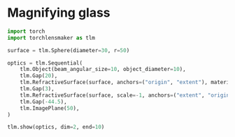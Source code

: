 # Magnifying glass


```python
import torch
import torchlensmaker as tlm

surface = tlm.Sphere(diameter=30, r=50)

optics = tlm.Sequential(
    tlm.Object(beam_angular_size=10, object_diameter=10),
    tlm.Gap(20),
    tlm.RefractiveSurface(surface, anchors=("origin", "extent"), material="BK7-nd"),
    tlm.Gap(3),
    tlm.RefractiveSurface(surface, scale=-1, anchors=("extent", "origin"), material="air"),
    tlm.Gap(-44.5),
    tlm.ImagePlane(50),
)

tlm.show(optics, dim=2, end=10)
```


<div data-jp-suppress-context-menu id='tlmviewer-49355d46' class='tlmviewer' style='width: 100%; aspect-ratio: 16 / 9;'></div><script type='module'>async function importtlm() {
    try {
        return await import("/tlmviewer.js");
    } catch (error) {
        console.log("error", error);
        return await import("/files/test_notebooks/tlmviewer.js");
    }
}

const module = await importtlm();
const tlmviewer = module.tlmviewer;

const data = '{"mode": "2D", "camera": "XY", "data": [{"type": "surfaces", "data": [{"matrix": [[1.0, 0.0, 20.0], [0.0, 1.0, 0.0], [0.0, 0.0, 1.0]], "samples": [[2.30304337, 15.00000763], [2.25710297, 14.85313892], [2.21161652, 14.70612717], [2.16657639, 14.55897808], [2.12199783, 14.41169071], [2.07786942, 14.26426601], [2.03419495, 14.11671829], [1.99097824, 13.96902466], [1.94821167, 13.82119942], [1.90589905, 13.67324257], [1.86404419, 13.52515697], [1.82265091, 13.37695408], [1.78170776, 13.2286129], [1.74122238, 13.0801487], [1.70119095, 12.9315567], [1.66162109, 12.78284454], [1.622509, 12.63402367], [1.58385468, 12.48507023], [1.54565811, 12.33599854], [1.50791931, 12.18681049], [1.47064209, 12.03750706], [1.43382645, 11.88808918], [1.39746857, 11.73855782], [1.36156845, 11.58892822], [1.32613373, 11.43917656], [1.29116058, 11.28931713], [1.25664139, 11.13934994], [1.2225914, 10.98927879], [1.18900299, 10.83911324], [1.15587234, 10.68883419], [1.12320328, 10.53845501], [1.09100342, 10.38797474], [1.05926514, 10.23739624], [1.02798462, 10.08672142], [0.99717712, 9.93596172], [0.96682739, 9.78509617], [0.93694687, 9.63413906], [0.90752411, 9.4830904], [0.87857056, 9.33195114], [0.85008621, 9.18072414], [0.82205963, 9.02942085], [0.79450607, 8.87802124], [0.76741409, 8.7265377], [0.74079132, 8.5749712], [0.71463013, 8.42332363], [0.68894196, 8.2716074], [0.66371918, 8.11980247], [0.63895798, 7.96791983], [0.6146698, 7.81596136], [0.59085083, 7.66392946], [0.56749725, 7.51182461], [0.54460907, 7.35965967], [0.52219772, 7.20741463], [0.50024796, 7.05509996], [0.4787674, 6.9027195], [0.45775604, 6.75027275], [0.43721771, 6.59776306], [0.41714478, 6.44520235], [0.39754486, 6.29256868], [0.37841034, 6.13987541], [0.35974884, 5.98712397], [0.34156036, 5.83431578], [0.32383728, 5.6814642], [0.30658722, 5.52854681], [0.28981018, 5.37557697], [0.27349854, 5.22255659], [0.25766373, 5.06948662], [0.24229431, 4.91636896], [0.22740173, 4.76321602], [0.21297455, 4.61000633], [0.1990242, 4.45675278], [0.18554306, 4.30345726], [0.17253113, 4.15012074], [0.15999603, 3.99674511], [0.14793396, 3.84334373], [0.13634109, 3.68989372], [0.12522125, 3.53640866], [0.11457062, 3.38289022], [0.10439301, 3.22934008], [0.09469223, 3.07575893], [0.08546448, 2.92216063], [0.07670593, 2.76852298], [0.06842422, 2.61485863], [0.06061172, 2.46116996], [0.05327225, 2.30745792], [0.04640961, 2.15373588], [0.04001617, 1.99998128], [0.03409576, 1.8462081], [0.02865219, 1.69241726], [0.02367783, 1.53861034], [0.0191803, 1.38478887], [0.01515579, 1.23096621], [0.01160049, 1.07712007], [0.00852203, 0.92326355], [0.00592041, 0.76939845], [0.00378799, 0.61552596], [0.00213242, 0.46164772], [0.00094604, 0.30777696], [0.00023651, 0.1538914], [0.0, -4.37e-06], [0.00023651, -0.1538914], [0.00094604, -0.30777696], [0.00213242, -0.46164772], [0.00378799, -0.61552596], [0.00592041, -0.76939845], [0.00852203, -0.92326355], [0.01160049, -1.07712007], [0.01515579, -1.23096621], [0.0191803, -1.38478887], [0.02367783, -1.53861034], [0.02865219, -1.69241726], [0.03409576, -1.8462081], [0.04001617, -1.99998128], [0.04640961, -2.15373588], [0.05327225, -2.30745792], [0.06061172, -2.46116996], [0.06842422, -2.61485863], [0.07670593, -2.76852298], [0.08546448, -2.92216063], [0.09469223, -3.07575893], [0.10439301, -3.22934008], [0.11457062, -3.38289022], [0.12522125, -3.53640866], [0.13634109, -3.68989372], [0.14793396, -3.84334373], [0.15999603, -3.99674511], [0.17253113, -4.15012074], [0.18554306, -4.30345726], [0.1990242, -4.45675278], [0.21297455, -4.61000633], [0.22740173, -4.76321602], [0.24229431, -4.91636896], [0.25766373, -5.06948662], [0.27349854, -5.22255659], [0.28981018, -5.37557697], [0.30658722, -5.52854681], [0.32383728, -5.6814642], [0.34156036, -5.83431578], [0.35974884, -5.98712397], [0.37841034, -6.13987541], [0.39754486, -6.29256868], [0.41714478, -6.44520235], [0.43721771, -6.59776306], [0.45775604, -6.75027275], [0.4787674, -6.9027195], [0.50024796, -7.05509996], [0.52219772, -7.20741463], [0.54460907, -7.35965967], [0.56749725, -7.51182461], [0.59085083, -7.66392946], [0.6146698, -7.81596136], [0.63895798, -7.96791983], [0.66371918, -8.11980247], [0.68894196, -8.2716074], [0.71463013, -8.42332363], [0.74079132, -8.5749712], [0.76741409, -8.7265377], [0.79450607, -8.87802124], [0.82205963, -9.02942085], [0.85008621, -9.18072414], [0.87857056, -9.33195114], [0.90752411, -9.4830904], [0.93694687, -9.63413906], [0.96682739, -9.78509617], [0.99717712, -9.93596172], [1.02798462, -10.08672142], [1.05926514, -10.23739624], [1.09100342, -10.38797474], [1.12320328, -10.53845501], [1.15587234, -10.68883419], [1.18900299, -10.83911324], [1.2225914, -10.98927879], [1.25664139, -11.13934994], [1.29116058, -11.28931713], [1.32613373, -11.43917656], [1.36156845, -11.58892822], [1.39746857, -11.73855782], [1.43382645, -11.88808918], [1.47064209, -12.03750706], [1.50791931, -12.18681049], [1.54565811, -12.33599854], [1.58385468, -12.48507023], [1.622509, -12.63402367], [1.66162109, -12.78284454], [1.70119095, -12.9315567], [1.74122238, -13.0801487], [1.78170776, -13.2286129], [1.82265091, -13.37695408], [1.86404419, -13.52515697], [1.90589905, -13.67324257], [1.94821167, -13.82119942], [1.99097824, -13.96902466], [2.03419495, -14.11671829], [2.07786942, -14.26426601], [2.12199783, -14.41169071], [2.16657639, -14.55897808], [2.21161652, -14.70612717], [2.25710297, -14.85313892], [2.30304337, -15.00000763]]}]}, {"type": "surfaces", "data": [{"matrix": [[-1.0, 0.0, 27.60607986], [0.0, -1.0, 0.0], [0.0, 0.0, 1.0]], "samples": [[2.30304337, 15.00000763], [2.25710297, 14.85313892], [2.21161652, 14.70612717], [2.16657639, 14.55897808], [2.12199783, 14.41169071], [2.07786942, 14.26426601], [2.03419495, 14.11671829], [1.99097824, 13.96902466], [1.94821167, 13.82119942], [1.90589905, 13.67324257], [1.86404419, 13.52515697], [1.82265091, 13.37695408], [1.78170776, 13.2286129], [1.74122238, 13.0801487], [1.70119095, 12.9315567], [1.66162109, 12.78284454], [1.622509, 12.63402367], [1.58385468, 12.48507023], [1.54565811, 12.33599854], [1.50791931, 12.18681049], [1.47064209, 12.03750706], [1.43382645, 11.88808918], [1.39746857, 11.73855782], [1.36156845, 11.58892822], [1.32613373, 11.43917656], [1.29116058, 11.28931713], [1.25664139, 11.13934994], [1.2225914, 10.98927879], [1.18900299, 10.83911324], [1.15587234, 10.68883419], [1.12320328, 10.53845501], [1.09100342, 10.38797474], [1.05926514, 10.23739624], [1.02798462, 10.08672142], [0.99717712, 9.93596172], [0.96682739, 9.78509617], [0.93694687, 9.63413906], [0.90752411, 9.4830904], [0.87857056, 9.33195114], [0.85008621, 9.18072414], [0.82205963, 9.02942085], [0.79450607, 8.87802124], [0.76741409, 8.7265377], [0.74079132, 8.5749712], [0.71463013, 8.42332363], [0.68894196, 8.2716074], [0.66371918, 8.11980247], [0.63895798, 7.96791983], [0.6146698, 7.81596136], [0.59085083, 7.66392946], [0.56749725, 7.51182461], [0.54460907, 7.35965967], [0.52219772, 7.20741463], [0.50024796, 7.05509996], [0.4787674, 6.9027195], [0.45775604, 6.75027275], [0.43721771, 6.59776306], [0.41714478, 6.44520235], [0.39754486, 6.29256868], [0.37841034, 6.13987541], [0.35974884, 5.98712397], [0.34156036, 5.83431578], [0.32383728, 5.6814642], [0.30658722, 5.52854681], [0.28981018, 5.37557697], [0.27349854, 5.22255659], [0.25766373, 5.06948662], [0.24229431, 4.91636896], [0.22740173, 4.76321602], [0.21297455, 4.61000633], [0.1990242, 4.45675278], [0.18554306, 4.30345726], [0.17253113, 4.15012074], [0.15999603, 3.99674511], [0.14793396, 3.84334373], [0.13634109, 3.68989372], [0.12522125, 3.53640866], [0.11457062, 3.38289022], [0.10439301, 3.22934008], [0.09469223, 3.07575893], [0.08546448, 2.92216063], [0.07670593, 2.76852298], [0.06842422, 2.61485863], [0.06061172, 2.46116996], [0.05327225, 2.30745792], [0.04640961, 2.15373588], [0.04001617, 1.99998128], [0.03409576, 1.8462081], [0.02865219, 1.69241726], [0.02367783, 1.53861034], [0.0191803, 1.38478887], [0.01515579, 1.23096621], [0.01160049, 1.07712007], [0.00852203, 0.92326355], [0.00592041, 0.76939845], [0.00378799, 0.61552596], [0.00213242, 0.46164772], [0.00094604, 0.30777696], [0.00023651, 0.1538914], [0.0, -4.37e-06], [0.00023651, -0.1538914], [0.00094604, -0.30777696], [0.00213242, -0.46164772], [0.00378799, -0.61552596], [0.00592041, -0.76939845], [0.00852203, -0.92326355], [0.01160049, -1.07712007], [0.01515579, -1.23096621], [0.0191803, -1.38478887], [0.02367783, -1.53861034], [0.02865219, -1.69241726], [0.03409576, -1.8462081], [0.04001617, -1.99998128], [0.04640961, -2.15373588], [0.05327225, -2.30745792], [0.06061172, -2.46116996], [0.06842422, -2.61485863], [0.07670593, -2.76852298], [0.08546448, -2.92216063], [0.09469223, -3.07575893], [0.10439301, -3.22934008], [0.11457062, -3.38289022], [0.12522125, -3.53640866], [0.13634109, -3.68989372], [0.14793396, -3.84334373], [0.15999603, -3.99674511], [0.17253113, -4.15012074], [0.18554306, -4.30345726], [0.1990242, -4.45675278], [0.21297455, -4.61000633], [0.22740173, -4.76321602], [0.24229431, -4.91636896], [0.25766373, -5.06948662], [0.27349854, -5.22255659], [0.28981018, -5.37557697], [0.30658722, -5.52854681], [0.32383728, -5.6814642], [0.34156036, -5.83431578], [0.35974884, -5.98712397], [0.37841034, -6.13987541], [0.39754486, -6.29256868], [0.41714478, -6.44520235], [0.43721771, -6.59776306], [0.45775604, -6.75027275], [0.4787674, -6.9027195], [0.50024796, -7.05509996], [0.52219772, -7.20741463], [0.54460907, -7.35965967], [0.56749725, -7.51182461], [0.59085083, -7.66392946], [0.6146698, -7.81596136], [0.63895798, -7.96791983], [0.66371918, -8.11980247], [0.68894196, -8.2716074], [0.71463013, -8.42332363], [0.74079132, -8.5749712], [0.76741409, -8.7265377], [0.79450607, -8.87802124], [0.82205963, -9.02942085], [0.85008621, -9.18072414], [0.87857056, -9.33195114], [0.90752411, -9.4830904], [0.93694687, -9.63413906], [0.96682739, -9.78509617], [0.99717712, -9.93596172], [1.02798462, -10.08672142], [1.05926514, -10.23739624], [1.09100342, -10.38797474], [1.12320328, -10.53845501], [1.15587234, -10.68883419], [1.18900299, -10.83911324], [1.2225914, -10.98927879], [1.25664139, -11.13934994], [1.29116058, -11.28931713], [1.32613373, -11.43917656], [1.36156845, -11.58892822], [1.39746857, -11.73855782], [1.43382645, -11.88808918], [1.47064209, -12.03750706], [1.50791931, -12.18681049], [1.54565811, -12.33599854], [1.58385468, -12.48507023], [1.622509, -12.63402367], [1.66162109, -12.78284454], [1.70119095, -12.9315567], [1.74122238, -13.0801487], [1.78170776, -13.2286129], [1.82265091, -13.37695408], [1.86404419, -13.52515697], [1.90589905, -13.67324257], [1.94821167, -13.82119942], [1.99097824, -13.96902466], [2.03419495, -14.11671829], [2.07786942, -14.26426601], [2.12199783, -14.41169071], [2.16657639, -14.55897808], [2.21161652, -14.70612717], [2.25710297, -14.85313892], [2.30304337, -15.00000763]]}]}, {"type": "surfaces", "data": [{"matrix": [[1.0, 0.0, -16.89392014], [0.0, 1.0, 0.0], [0.0, 0.0, 1.0]], "samples": [[0.0, -25.0], [0.0, -24.74747467], [0.0, -24.49494934], [0.0, -24.24242401], [0.0, -23.98989868], [0.0, -23.73737335], [0.0, -23.48484802], [0.0, -23.23232269], [0.0, -22.97979736], [0.0, -22.72727203], [0.0, -22.4747467], [0.0, -22.22222328], [0.0, -21.96969795], [0.0, -21.71717262], [0.0, -21.46464729], [0.0, -21.21212196], [0.0, -20.95959663], [0.0, -20.7070713], [0.0, -20.45454597], [0.0, -20.20202065], [0.0, -19.94949532], [0.0, -19.69696999], [0.0, -19.44444466], [0.0, -19.19191933], [0.0, -18.939394], [0.0, -18.68686867], [0.0, -18.43434334], [0.0, -18.18181801], [0.0, -17.92929268], [0.0, -17.67676735], [0.0, -17.42424202], [0.0, -17.17171669], [0.0, -16.91919327], [0.0, -16.66666794], [0.0, -16.41414261], [0.0, -16.16161728], [0.0, -15.909091], [0.0, -15.65656567], [0.0, -15.40404129], [0.0, -15.15151596], [0.0, -14.89899063], [0.0, -14.6464653], [0.0, -14.39393997], [0.0, -14.14141464], [0.0, -13.88888931], [0.0, -13.63636398], [0.0, -13.38383865], [0.0, -13.13131332], [0.0, -12.87878799], [0.0, -12.62626362], [0.0, -12.37373638], [0.0, -12.12121201], [0.0, -11.86868668], [0.0, -11.61616135], [0.0, -11.36363602], [0.0, -11.11111069], [0.0, -10.85858536], [0.0, -10.60606003], [0.0, -10.3535347], [0.0, -10.10100937], [0.0, -9.84848404], [0.0, -9.59595871], [0.0, -9.34343433], [0.0, -9.090909], [0.0, -8.83838367], [0.0, -8.58585835], [0.0, -8.33333302], [0.0, -8.08080769], [0.0, -7.82828236], [0.0, -7.57575703], [0.0, -7.32323217], [0.0, -7.07070684], [0.0, -6.81818151], [0.0, -6.56565619], [0.0, -6.31313086], [0.0, -6.060606], [0.0, -5.80808067], [0.0, -5.55555534], [0.0, -5.30303001], [0.0, -5.05050468], [0.0, -4.79797935], [0.0, -4.5454545], [0.0, -4.29292917], [0.0, -4.04040384], [0.0, -3.78787851], [0.0, -3.53535342], [0.0, -3.28282809], [0.0, -3.030303], [0.0, -2.77777767], [0.0, -2.52525234], [0.0, -2.27272725], [0.0, -2.02020192], [0.0, -1.76767671], [0.0, -1.5151515], [0.0, -1.26262617], [0.0, -1.01010096], [0.0, -0.75757575], [0.0, -0.50505048], [0.0, -0.25252524], [0.0, 0.0], [0.0, 0.25252524], [0.0, 0.50505048], [0.0, 0.75757575], [0.0, 1.01010096], [0.0, 1.26262617], [0.0, 1.5151515], [0.0, 1.76767671], [0.0, 2.02020192], [0.0, 2.27272725], [0.0, 2.52525234], [0.0, 2.77777767], [0.0, 3.030303], [0.0, 3.28282809], [0.0, 3.53535342], [0.0, 3.78787851], [0.0, 4.04040384], [0.0, 4.29292917], [0.0, 4.5454545], [0.0, 4.79797935], [0.0, 5.05050468], [0.0, 5.30303001], [0.0, 5.55555534], [0.0, 5.80808067], [0.0, 6.060606], [0.0, 6.31313086], [0.0, 6.56565619], [0.0, 6.81818151], [0.0, 7.07070684], [0.0, 7.32323217], [0.0, 7.57575703], [0.0, 7.82828236], [0.0, 8.08080769], [0.0, 8.33333302], [0.0, 8.58585835], [0.0, 8.83838367], [0.0, 9.090909], [0.0, 9.34343433], [0.0, 9.59595871], [0.0, 9.84848404], [0.0, 10.10100937], [0.0, 10.3535347], [0.0, 10.60606003], [0.0, 10.85858536], [0.0, 11.11111069], [0.0, 11.36363602], [0.0, 11.61616135], [0.0, 11.86868668], [0.0, 12.12121201], [0.0, 12.37373638], [0.0, 12.62626362], [0.0, 12.87878799], [0.0, 13.13131332], [0.0, 13.38383865], [0.0, 13.63636398], [0.0, 13.88888931], [0.0, 14.14141464], [0.0, 14.39393997], [0.0, 14.6464653], [0.0, 14.89899063], [0.0, 15.15151596], [0.0, 15.40404129], [0.0, 15.65656567], [0.0, 15.909091], [0.0, 16.16161728], [0.0, 16.41414261], [0.0, 16.66666794], [0.0, 16.91919327], [0.0, 17.17171669], [0.0, 17.42424202], [0.0, 17.67676735], [0.0, 17.92929268], [0.0, 18.18181801], [0.0, 18.43434334], [0.0, 18.68686867], [0.0, 18.939394], [0.0, 19.19191933], [0.0, 19.44444466], [0.0, 19.69696999], [0.0, 19.94949532], [0.0, 20.20202065], [0.0, 20.45454597], [0.0, 20.7070713], [0.0, 20.95959663], [0.0, 21.21212196], [0.0, 21.46464729], [0.0, 21.71717262], [0.0, 21.96969795], [0.0, 22.22222328], [0.0, 22.4747467], [0.0, 22.72727203], [0.0, 22.97979736], [0.0, 23.23232269], [0.0, 23.48484802], [0.0, 23.73737335], [0.0, 23.98989868], [0.0, 24.24242401], [0.0, 24.49494934], [0.0, 24.74747467], [0.0, 25.0]]}]}, {"type": "rays", "points": [[0.0, -5.0, 20.4632276, -6.79030043], [0.0, -5.0, 20.40966904, -6.38741535], [0.0, -5.0, 20.35983794, -5.98784688], [0.0, -5.0, 20.31358341, -5.59106491], [0.0, -5.0, 20.27077525, -5.19655714], [0.0, -5.0, 20.23130241, -4.80382561], [0.0, -5.0, 20.19507181, -4.41238343], [0.0, -5.0, 20.16200733, -4.02175174], [0.0, -5.0, 20.13204915, -3.63145679], [0.0, -5.0, 20.10515313, -3.24102702], [0.0, -2.5, 20.18229617, -4.26572212], [0.0, -2.5, 20.14997549, -3.86976181], [0.0, -2.5, 20.12099009, -3.47625813], [0.0, -2.5, 20.09524519, -3.08471192], [0.0, -2.5, 20.07266344, -2.69463614], [0.0, -2.5, 20.05318402, -2.30555275], [0.0, -2.5, 20.03676201, -1.91698977], [0.0, -2.5, 20.02336792, -1.52847844], [0.0, -2.5, 20.01298744, -1.13955041], [0.0, -2.5, 20.00562134, -0.74973493], [0.0, 0.0, 20.03072063, -1.75246098], [0.0, 0.0, 20.0185219, -1.36082582], [0.0, 0.0, 20.00942629, -0.97084512], [0.0, 0.0, 20.00338781, -0.58203914], [0.0, 0.0, 20.00037611, -0.1939352], [0.0, 0.0, 20.00037611, 0.1939352], [0.0, 0.0, 20.00338781, 0.58203914], [0.0, 0.0, 20.00942629, 0.97084512], [0.0, 0.0, 20.0185219, 1.36082582], [0.0, 0.0, 20.03072063, 1.75246098], [0.0, 2.5, 20.00562134, 0.74973493], [0.0, 2.5, 20.01298744, 1.13955041], [0.0, 2.5, 20.02336792, 1.52847844], [0.0, 2.5, 20.03676201, 1.91698977], [0.0, 2.5, 20.05318402, 2.30555275], [0.0, 2.5, 20.07266344, 2.69463614], [0.0, 2.5, 20.09524519, 3.08471192], [0.0, 2.5, 20.12099009, 3.47625813], [0.0, 2.5, 20.14997549, 3.86976181], [0.0, 2.5, 20.18229617, 4.26572212], [0.0, 5.0, 20.10515313, 3.24102702], [0.0, 5.0, 20.13204915, 3.63145679], [0.0, 5.0, 20.16200733, 4.02175174], [0.0, 5.0, 20.19507181, 4.41238343], [0.0, 5.0, 20.23130241, 4.80382561], [0.0, 5.0, 20.27077525, 5.19655714], [0.0, 5.0, 20.31358341, 5.59106491], [0.0, 5.0, 20.35983794, 5.98784688], [0.0, 5.0, 20.40966904, 6.38741535], [0.0, 5.0, 20.4632276, 6.79030043]], "color": "#ffa724", "variables": {"base": [[-0.08726646], [-0.08726646], [-0.08726646], [-0.08726646], [-0.08726646], [-0.06787392], [-0.06787392], [-0.06787392], [-0.06787392], [-0.06787392], [-0.04848137], [-0.04848137], [-0.04848137], [-0.04848137], [-0.04848137], [-0.02908882], [-0.02908882], [-0.02908882], [-0.02908882], [-0.02908882], [-0.00969627], [-0.00969627], [-0.00969627], [-0.00969627], [-0.00969627], [0.00969627], [0.00969627], [0.00969627], [0.00969627], [0.00969627], [0.02908882], [0.02908882], [0.02908882], [0.02908882], [0.02908882], [0.04848137], [0.04848137], [0.04848137], [0.04848137], [0.04848137], [0.06787392], [0.06787392], [0.06787392], [0.06787392], [0.06787392], [0.08726646], [0.08726646], [0.08726646], [0.08726646], [0.08726646]], "object": [[-5.0], [-2.5], [0.0], [2.5], [5.0], [-5.0], [-2.5], [0.0], [2.5], [5.0], [-5.0], [-2.5], [0.0], [2.5], [5.0], [-5.0], [-2.5], [0.0], [2.5], [5.0], [-5.0], [-2.5], [0.0], [2.5], [5.0], [-5.0], [-2.5], [0.0], [2.5], [5.0], [-5.0], [-2.5], [0.0], [2.5], [5.0], [-5.0], [-2.5], [0.0], [2.5], [5.0], [-5.0], [-2.5], [0.0], [2.5], [5.0], [-5.0], [-2.5], [0.0], [2.5], [5.0]]}, "domain": {"base": [-0.08726646, 0.08726646], "object": [-5.0, 5.0]}, "layers": [1]}, {"type": "rays", "points": [[20.4632276, -6.79030043, 27.13365061, -6.8570938], [20.40966904, -6.38741535, 27.19616946, -6.38928894], [20.35983794, -5.98784688, 27.25413456, -5.92204902], [20.31358341, -5.59106491, 27.30760444, -5.45513099], [20.27077525, -5.19655714, 27.35662557, -4.9883065], [20.23130241, -4.80382561, 27.40123332, -4.52135953], [20.19507181, -4.41238343, 27.44145285, -4.05408421], [20.16200733, -4.02175174, 27.47729977, -3.58628284], [20.13204915, -3.63145679, 27.50878066, -3.11776404], [20.10515313, -3.24102702, 27.5358935, -2.648341], [20.18229617, -4.26572212, 27.40617887, -4.46655778], [20.14997549, -3.86976181, 27.44579545, -4.00034364], [20.12099009, -3.47625813, 27.48098332, -3.53468591], [20.09524519, -3.08471192, 27.5117801, -3.06937832], [20.07266344, -2.69463614, 27.538214, -2.60422357], [20.05318402, -2.30555275, 27.56030435, -2.13903135], [20.03676201, -1.91698977, 27.57806209, -1.67361654], [20.02336792, -1.52847844, 27.59148998, -1.20779752], [20.01298744, -1.13955041, 27.6005829, -0.74139451], [20.00562134, -0.74973493, 27.60532784, -0.27422789], [20.03072063, -1.75246098, 27.56223258, -2.0935151], [20.0185219, -1.36082582, 27.57958706, -1.62744538], [20.00942629, -0.97084512, 27.59257532, -1.16201166], [20.00338781, -0.58203914, 27.60122114, -0.69702808], [20.00037611, -0.1939352, 27.60554016, -0.23231296], [20.00037611, 0.1939352, 27.60554016, 0.23231296], [20.00338781, 0.58203914, 27.60122114, 0.69702808], [20.00942629, 0.97084512, 27.59257532, 1.16201166], [20.0185219, 1.36082582, 27.57958706, 1.62744538], [20.03072063, 1.75246098, 27.56223258, 2.0935151], [20.00562134, 0.74973493, 27.60532784, 0.27422789], [20.01298744, 1.13955041, 27.6005829, 0.74139451], [20.02336792, 1.52847844, 27.59148998, 1.20779752], [20.03676201, 1.91698977, 27.57806209, 1.67361654], [20.05318402, 2.30555275, 27.56030435, 2.13903135], [20.07266344, 2.69463614, 27.538214, 2.60422357], [20.09524519, 3.08471192, 27.5117801, 3.06937832], [20.12099009, 3.47625813, 27.48098332, 3.53468591], [20.14997549, 3.86976181, 27.44579545, 4.00034364], [20.18229617, 4.26572212, 27.40617887, 4.46655778], [20.10515313, 3.24102702, 27.5358935, 2.648341], [20.13204915, 3.63145679, 27.50878066, 3.11776404], [20.16200733, 4.02175174, 27.47729977, 3.58628284], [20.19507181, 4.41238343, 27.44145285, 4.05408421], [20.23130241, 4.80382561, 27.40123332, 4.52135953], [20.27077525, 5.19655714, 27.35662557, 4.9883065], [20.31358341, 5.59106491, 27.30760444, 5.45513099], [20.35983794, 5.98784688, 27.25413456, 5.92204902], [20.40966904, 6.38741535, 27.19616946, 6.38928894], [20.4632276, 6.79030043, 27.13365061, 6.8570938]], "color": "#ffa724", "variables": {"base": [[-0.08726646], [-0.08726646], [-0.08726646], [-0.08726646], [-0.08726646], [-0.06787392], [-0.06787392], [-0.06787392], [-0.06787392], [-0.06787392], [-0.04848137], [-0.04848137], [-0.04848137], [-0.04848137], [-0.04848137], [-0.02908882], [-0.02908882], [-0.02908882], [-0.02908882], [-0.02908882], [-0.00969627], [-0.00969627], [-0.00969627], [-0.00969627], [-0.00969627], [0.00969627], [0.00969627], [0.00969627], [0.00969627], [0.00969627], [0.02908882], [0.02908882], [0.02908882], [0.02908882], [0.02908882], [0.04848137], [0.04848137], [0.04848137], [0.04848137], [0.04848137], [0.06787392], [0.06787392], [0.06787392], [0.06787392], [0.06787392], [0.08726646], [0.08726646], [0.08726646], [0.08726646], [0.08726646]], "object": [[-5.0], [-2.5], [0.0], [2.5], [5.0], [-5.0], [-2.5], [0.0], [2.5], [5.0], [-5.0], [-2.5], [0.0], [2.5], [5.0], [-5.0], [-2.5], [0.0], [2.5], [5.0], [-5.0], [-2.5], [0.0], [2.5], [5.0], [-5.0], [-2.5], [0.0], [2.5], [5.0], [-5.0], [-2.5], [0.0], [2.5], [5.0], [-5.0], [-2.5], [0.0], [2.5], [5.0], [-5.0], [-2.5], [0.0], [2.5], [5.0], [-5.0], [-2.5], [0.0], [2.5], [5.0]]}, "domain": {"base": [-0.08726646, 0.08726646], "object": [-5.0, 5.0]}, "layers": [1]}, {"type": "rays", "points": [[27.13365061, -6.8570938, -16.89392014, -9.37592904], [27.19616946, -6.38928894, -16.89392014, -9.34975121], [27.25413456, -5.92204902, -16.89392014, -9.33180409], [27.30760444, -5.45513099, -16.89392014, -9.32086481], [27.35662557, -4.9883065, -16.89392014, -9.31575786], [27.40123332, -4.52135953, -16.89392014, -9.31534464], [27.44145285, -4.05408421, -16.89392014, -9.31851365], [27.47729977, -3.58628284, -16.89392014, -9.32417111], [27.50878066, -3.11776404, -16.89392014, -9.33123202], [27.5358935, -2.648341, -16.89392014, -9.33861135], [27.40617887, -4.46655778, -16.89392014, -4.66174337], [27.44579545, -4.00034364, -16.89392014, -4.64720514], [27.48098332, -3.53468591, -16.89392014, -4.63851954], [27.5117801, -3.06937832, -16.89392014, -4.63455352], [27.538214, -2.60422357, -16.89392014, -4.63420677], [27.56030435, -2.13903135, -16.89392014, -4.63640256], [27.57806209, -1.67361654, -16.89392014, -4.64007902], [27.59148998, -1.20779752, -16.89392014, -4.64418058], [27.6005829, -0.74139451, -16.89392014, -4.64764955], [27.60532784, -0.27422789, -16.89392014, -4.64941783], [27.56223258, -2.0935151, -16.89392014, -0.00215574], [27.57958706, -1.62744538, -16.89392014, 0.00326323], [27.59257532, -1.16201166, -16.89392014, 0.00496265], [27.60122114, -0.69702808, -16.89392014, 0.00402615], [27.60554016, -0.23231296, -16.89392014, 0.00151639], [27.60554016, 0.23231296, -16.89392014, -0.00151639], [27.60122114, 0.69702808, -16.89392014, -0.00402615], [27.59257532, 1.16201166, -16.89392014, -0.00496265], [27.57958706, 1.62744538, -16.89392014, -0.00326323], [27.56223258, 2.0935151, -16.89392014, 0.00215574], [27.60532784, 0.27422789, -16.89392014, 4.64941783], [27.6005829, 0.74139451, -16.89392014, 4.64764955], [27.59148998, 1.20779752, -16.89392014, 4.64418058], [27.57806209, 1.67361654, -16.89392014, 4.64007902], [27.56030435, 2.13903135, -16.89392014, 4.63640256], [27.538214, 2.60422357, -16.89392014, 4.63420677], [27.5117801, 3.06937832, -16.89392014, 4.63455352], [27.48098332, 3.53468591, -16.89392014, 4.63851954], [27.44579545, 4.00034364, -16.89392014, 4.64720514], [27.40617887, 4.46655778, -16.89392014, 4.66174337], [27.5358935, 2.648341, -16.89392014, 9.33861135], [27.50878066, 3.11776404, -16.89392014, 9.33123202], [27.47729977, 3.58628284, -16.89392014, 9.32417111], [27.44145285, 4.05408421, -16.89392014, 9.31851365], [27.40123332, 4.52135953, -16.89392014, 9.31534464], [27.35662557, 4.9883065, -16.89392014, 9.31575786], [27.30760444, 5.45513099, -16.89392014, 9.32086481], [27.25413456, 5.92204902, -16.89392014, 9.33180409], [27.19616946, 6.38928894, -16.89392014, 9.34975121], [27.13365061, 6.8570938, -16.89392014, 9.37592904]], "color": "#ffa724", "variables": {"base": [[-0.08726646], [-0.08726646], [-0.08726646], [-0.08726646], [-0.08726646], [-0.06787392], [-0.06787392], [-0.06787392], [-0.06787392], [-0.06787392], [-0.04848137], [-0.04848137], [-0.04848137], [-0.04848137], [-0.04848137], [-0.02908882], [-0.02908882], [-0.02908882], [-0.02908882], [-0.02908882], [-0.00969627], [-0.00969627], [-0.00969627], [-0.00969627], [-0.00969627], [0.00969627], [0.00969627], [0.00969627], [0.00969627], [0.00969627], [0.02908882], [0.02908882], [0.02908882], [0.02908882], [0.02908882], [0.04848137], [0.04848137], [0.04848137], [0.04848137], [0.04848137], [0.06787392], [0.06787392], [0.06787392], [0.06787392], [0.06787392], [0.08726646], [0.08726646], [0.08726646], [0.08726646], [0.08726646]], "object": [[-5.0], [-2.5], [0.0], [2.5], [5.0], [-5.0], [-2.5], [0.0], [2.5], [5.0], [-5.0], [-2.5], [0.0], [2.5], [5.0], [-5.0], [-2.5], [0.0], [2.5], [5.0], [-5.0], [-2.5], [0.0], [2.5], [5.0], [-5.0], [-2.5], [0.0], [2.5], [5.0], [-5.0], [-2.5], [0.0], [2.5], [5.0], [-5.0], [-2.5], [0.0], [2.5], [5.0], [-5.0], [-2.5], [0.0], [2.5], [5.0], [-5.0], [-2.5], [0.0], [2.5], [5.0]]}, "domain": {"base": [-0.08726646, 0.08726646], "object": [-5.0, 5.0]}, "layers": [1]}, {"type": "points", "data": [[0.0, 0.0], [20.0, 0.0], [22.30303993, 0.0], [25.30303993, 0.0], [27.60607986, 0.0], [-16.89392014, 0.0]], "layers": [4]}, {"type": "rays", "points": [[-16.89392014, -9.37592904, -6.91024523, -8.80475894], [-16.89392014, -9.34975121, -6.91638696, -8.67980223], [-16.89392014, -9.33180409, -6.92361324, -8.56175194], [-16.89392014, -9.32086481, -6.9319458, -8.44962017], [-16.89392014, -9.31575786, -6.94139849, -8.34245792], [-16.89392014, -9.31534464, -6.95197733, -8.23934598], [-16.89392014, -9.31851365, -6.96368052, -8.13938641], [-16.89392014, -9.32417111, -6.97649843, -8.04169437], [-16.89392014, -9.33123202, -6.99041357, -7.94539018], [-16.89392014, -9.33861135, -7.00540052, -7.84959161], [-16.89392014, -4.66174337, -6.8940172, -4.61768394], [-16.89392014, -4.64720514, -6.89498413, -4.50133306], [-16.89392014, -4.63851954, -6.89701258, -4.38984469], [-16.89392014, -4.63455352, -6.90012617, -4.28230058], [-16.89392014, -4.63420677, -6.90434047, -4.17781008], [-16.89392014, -4.63640256, -6.909663, -4.07550207], [-16.89392014, -4.64007902, -6.91609334, -3.97451731], [-16.89392014, -4.64418058, -6.92362309, -3.87400088], [-16.89392014, -4.64764955, -6.93223585, -3.77309479], [-16.89392014, -4.64941783, -6.94190715, -3.67093057], [-16.89392014, -0.00215574, -6.90496712, -0.47206798], [-16.89392014, 0.00326323, -6.9006357, -0.3631602], [-16.89392014, 0.00496265, -6.89735898, -0.25726817], [-16.89392014, 0.00402615, -6.89516113, -0.15351178], [-16.89392014, 0.00151639, -6.8940582, -0.05102944], [-16.89392014, -0.00151639, -6.8940582, 0.05102944], [-16.89392014, -0.00402615, -6.89516113, 0.15351178], [-16.89392014, -0.00496265, -6.89735898, 0.25726817], [-16.89392014, -0.00326323, -6.9006357, 0.3631602], [-16.89392014, 0.00215574, -6.90496712, 0.47206798], [-16.89392014, 4.64941783, -6.94190715, 3.67093057], [-16.89392014, 4.64764955, -6.93223585, 3.77309479], [-16.89392014, 4.64418058, -6.92362309, 3.87400088], [-16.89392014, 4.64007902, -6.91609334, 3.97451731], [-16.89392014, 4.63640256, -6.909663, 4.07550207], [-16.89392014, 4.63420677, -6.90434047, 4.17781008], [-16.89392014, 4.63455352, -6.90012617, 4.28230058], [-16.89392014, 4.63851954, -6.89701258, 4.38984469], [-16.89392014, 4.64720514, -6.89498413, 4.50133306], [-16.89392014, 4.66174337, -6.8940172, 4.61768394], [-16.89392014, 9.33861135, -7.00540052, 7.84959161], [-16.89392014, 9.33123202, -6.99041357, 7.94539018], [-16.89392014, 9.32417111, -6.97649843, 8.04169437], [-16.89392014, 9.31851365, -6.96368052, 8.13938641], [-16.89392014, 9.31534464, -6.95197733, 8.23934598], [-16.89392014, 9.31575786, -6.94139849, 8.34245792], [-16.89392014, 9.32086481, -6.9319458, 8.44962017], [-16.89392014, 9.33180409, -6.92361324, 8.56175194], [-16.89392014, 9.34975121, -6.91638696, 8.67980223], [-16.89392014, 9.37592904, -6.91024523, 8.80475894]], "color": "#ffa724", "variables": {"base": [[-0.08726646], [-0.08726646], [-0.08726646], [-0.08726646], [-0.08726646], [-0.06787392], [-0.06787392], [-0.06787392], [-0.06787392], [-0.06787392], [-0.04848137], [-0.04848137], [-0.04848137], [-0.04848137], [-0.04848137], [-0.02908882], [-0.02908882], [-0.02908882], [-0.02908882], [-0.02908882], [-0.00969627], [-0.00969627], [-0.00969627], [-0.00969627], [-0.00969627], [0.00969627], [0.00969627], [0.00969627], [0.00969627], [0.00969627], [0.02908882], [0.02908882], [0.02908882], [0.02908882], [0.02908882], [0.04848137], [0.04848137], [0.04848137], [0.04848137], [0.04848137], [0.06787392], [0.06787392], [0.06787392], [0.06787392], [0.06787392], [0.08726646], [0.08726646], [0.08726646], [0.08726646], [0.08726646]], "object": [[-5.0], [-2.5], [0.0], [2.5], [5.0], [-5.0], [-2.5], [0.0], [2.5], [5.0], [-5.0], [-2.5], [0.0], [2.5], [5.0], [-5.0], [-2.5], [0.0], [2.5], [5.0], [-5.0], [-2.5], [0.0], [2.5], [5.0], [-5.0], [-2.5], [0.0], [2.5], [5.0], [-5.0], [-2.5], [0.0], [2.5], [5.0], [-5.0], [-2.5], [0.0], [2.5], [5.0], [-5.0], [-2.5], [0.0], [2.5], [5.0], [-5.0], [-2.5], [0.0], [2.5], [5.0]]}, "domain": {"base": [-0.08726646, 0.08726646], "object": [-5.0, 5.0]}, "layers": [3]}]}';

setTimeout(() => {
    tlmviewer.embed(document.getElementById("tlmviewer-49355d46"), data);    
}, 0);
</script>

